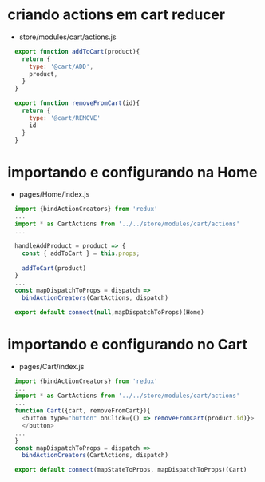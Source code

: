 # criando actions em cart reducer
- store/modules/cart/actions.js
```js
  export function addToCart(product){
    return {
      type: '@cart/ADD',
      product,
    }
  }

  export function removeFromCart(id){
    return {
      type: '@cart/REMOVE'
      id
    }
  }
```
# importando e configurando na Home
- pages/Home/index.js
```js
  import {bindActionCreators} from 'redux'
  ...
  import * as CartActions from '../../store/modules/cart/actions'
  ...

  handleAddProduct = product => {
    const { addToCart } = this.props;
    
    addToCart(product)
  }
  ...
  const mapDispatchToProps = dispatch => 
    bindActionCreators(CartActions, dispatch)

  export default connect(null,mapDispatchToProps)(Home)
```

# importando e configurando no Cart
- pages/Cart/index.js
```js
  import {bindActionCreators} from 'redux'
  ...
  import * as CartActions from '../../store/modules/cart/actions'
  ...
  function Cart({cart, removeFromCart}){
    <button type="button" onClick={() => removeFromCart(product.id)}>
    </button>
  ...
  }
  const mapDispatchToProps = dispatch => 
    bindActionCreators(CartActions, dispatch)

  export default connect(mapStateToProps, mapDispatchToProps)(Cart)
```